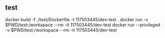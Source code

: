 ## test

docker build -f ./test/Dockerfile -t 117503445/dev-test .
docker run -v $PWD/test:/workspace --rm -it 117503445/dev-test
docker run --privileged -v $PWD/test:/workspace --rm -it 117503445/dev-test
